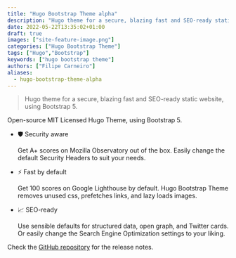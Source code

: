 ```yaml
---
title: "Hugo Bootstrap Theme alpha"
description: "Hugo theme for a secure, blazing fast and SEO-ready static website, using Bootstrap 5."
date: 2022-05-22T13:35:02+01:00
draft: true
images: ["site-feature-image.png"]
categories: ["Hugo Bootstrap Theme"]
tags: ["Hugo","Bootstrap"]
keywords: ["hugo bootstrap theme"]
authors: ["Filipe Carneiro"]
aliases:
  - hugo-bootstrap-theme-alpha
---
```


> Hugo theme for a secure, blazing fast and SEO-ready static website, using Bootstrap 5.

Open-source MIT Licensed Hugo Theme, using Bootstrap 5.

- 🛡️ Security aware

  Get A+ scores on Mozilla Observatory out of the box. Easily change the default Security Headers to suit your needs.

- ⚡ Fast by default

  Get 100 scores on Google Lighthouse by default. Hugo Bootstrap Theme removes unused css, prefetches links, and lazy loads images.

- 📈 SEO-ready

  Use sensible defaults for structured data, open graph, and Twitter cards. Or easily change the Search Engine Optimization settings to your liking.

Check the [GitHub repository](https://github.com/filipecarneiro/hugo-bootstrap-theme) for the release notes.
